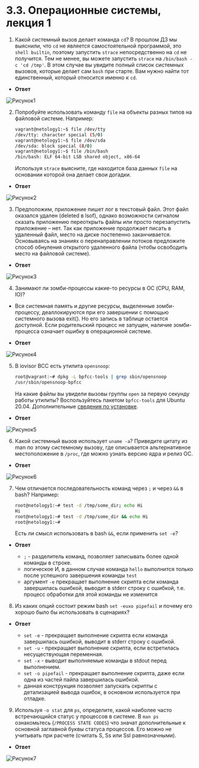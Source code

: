 # 3.3. Операционные системы, лекция 1

1. Какой системный вызов делает команда `cd`? В прошлом ДЗ мы выяснили, что `cd` не является самостоятельной программой, это `shell builtin`, поэтому запустить `strace` непосредственно на `cd` не получится. Тем не менее, вы можете запустить `strace` на `/bin/bash -c 'cd /tmp'`. В этом случае вы увидите полный список системных вызовов, которые делает сам `bash` при старте. Вам нужно найти тот единственный, который относится именно к `cd`.

- **Ответ**

![Рисунок1](img/01.png)

2. Попробуйте использовать команду `file` на объекты разных типов на файловой системе. Например:
    ```bash
    vagrant@netology1:~$ file /dev/tty
    /dev/tty: character special (5/0)
    vagrant@netology1:~$ file /dev/sda
    /dev/sda: block special (8/0)
    vagrant@netology1:~$ file /bin/bash
    /bin/bash: ELF 64-bit LSB shared object, x86-64
    ```
    Используя `strace` выясните, где находится база данных `file` на основании которой она делает свои догадки.

- **Ответ**

![Рисунок2](img/02.png)

3. Предположим, приложение пишет лог в текстовый файл. Этот файл оказался удален (deleted в lsof), однако возможности сигналом сказать приложению переоткрыть файлы или просто перезапустить приложение – нет. Так как приложение продолжает писать в удаленный файл, место на диске постепенно заканчивается. Основываясь на знаниях о перенаправлении потоков предложите способ обнуления открытого удаленного файла (чтобы освободить место на файловой системе).

- **Ответ**

![Рисунок3](img/03.png)

4. Занимают ли зомби-процессы какие-то ресурсы в ОС (CPU, RAM, IO)?
  - Вся системная память и другие ресурсы, выделенные зомби-процессу, деаллокируются при его завершении с помощью системного вызова exit(). Но его запись в таблице остается доступной. Если родительский процесс не запущен, наличие зомби-процесса означает ошибку в операционной системе.

- **Ответ**

![Рисунок4](img/04.png)

5. В iovisor BCC есть утилита `opensnoop`:
    ```bash
    root@vagrant:~# dpkg -L bpfcc-tools | grep sbin/opensnoop
    /usr/sbin/opensnoop-bpfcc
    ```
    На какие файлы вы увидели вызовы группы `open` за первую секунду работы утилиты? Воспользуйтесь пакетом `bpfcc-tools` для Ubuntu 20.04. Дополнительные [сведения по установке](https://github.com/iovisor/bcc/blob/master/INSTALL.md).

- **Ответ**

![Рисунок5](img/05.png)

6. Какой системный вызов использует `uname -a`? Приведите цитату из man по этому системному вызову, где описывается альтернативное местоположение в `/proc`, где можно узнать версию ядра и релиз ОС.

- **Ответ**

![Рисунок6](img/06.png)

7. Чем отличается последовательность команд через `;` и через `&&` в bash? Например:
    ```bash
    root@netology1:~# test -d /tmp/some_dir; echo Hi
    Hi
    root@netology1:~# test -d /tmp/some_dir && echo Hi
    root@netology1:~#
    ```
    Есть ли смысл использовать в bash `&&`, если применить `set -e`?

- **Ответ**

  - `;` - разделитель команд, позволяет записывать более одной команды в строке.
  - логическое И, в данном случае команда `hello` выполнится только после успешного завершения команды `test`
  - аргумент `-e` прекращает выполнение скрипта если команда завершилась ошибкой, выводит в stderr строку с ошибкой, т.е. процесс обработки для этой команды не изменится

8. Из каких опций состоит режим bash `set -euxo pipefail` и почему его хорошо было бы использовать в сценариях?

- **Ответ**

  - `set -e` - прекращает выполнение скрипта если команда завершилась ошибкой, выводит в stderr строку с ошибкой.
  - `set -u` - прекращает выполнение скрипта, если встретилась несуществующая переменная.
  - `set -x` - выводит выполняемые команды в stdout перед выполнением.
  - `set -o pipefail` - прекращает выполнение скрипта, даже если одна из частей пайпа завершилась ошибкой.
  - данная конструкция позволяет запускать скрипты с детализацией вывода ошибок, в основном используется при отладке.

9. Используя `-o stat` для `ps`, определите, какой наиболее часто встречающийся статус у процессов в системе. В `man ps` ознакомьтесь (`/PROCESS STATE CODES`) что значат дополнительные к основной заглавной буквы статуса процессов. Его можно не учитывать при расчете (считать S, Ss или Ssl равнозначными).

- **Ответ**

![Рисунок7](img/07.png)
